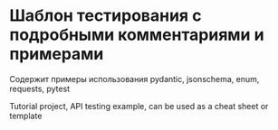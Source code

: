 # Шаблон тестирования с подробными комментариями и примерами
Содержит примеры использования pydantic, jsonschema, enum, requests, pytest

Tutorial project, API testing example, can be used as a cheat sheet or template
